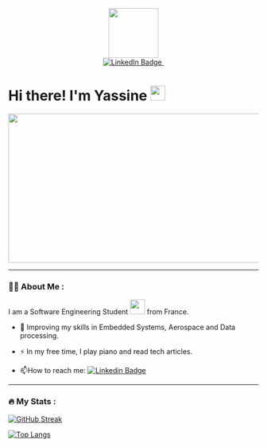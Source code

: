 

<div id="header" align="center">
  <img src="https://media.giphy.com/media/2IudUHdI075HL02Pkk/giphy.gif" width="100"/>
</div>


<div id="badges" align="center">
  <a href="https://www.linkedin.com/in/yassine-dehhani/">
    <img src="https://img.shields.io/badge/LinkedIn-blue?style=for-the-badge&logo=linkedin&logoColor=white" alt="LinkedIn Badge"/>
  </a>
<img src="https://komarev.com/ghpvc/?username=yaxsomo&style=flat-square&color=blue" alt="" align="center"/>
</div>


<h1>
  Hi there! I'm Yassine
  <img src="https://media.giphy.com/media/hvRJCLFzcasrR4ia7z/giphy.gif" width="30px"/>
</h1>


<div align="center">
  <img src="https://media.giphy.com/media/dWesBcTLavkZuG35MI/giphy.gif" width="600" height="300"/>
</div>

---

### :man_technologist: About Me :
I am a Software Engineering Student <img src="https://media.giphy.com/media/WUlplcMpOCEmTGBtBW/giphy.gif" width="30"> from France.

- :seedling: Improving my skills in Embedded Systems, Aerospace and Data processing.

- :zap: In my free time, I play piano and read tech articles.

- :mailbox:How to reach me: [![Linkedin Badge](https://img.shields.io/badge/-yassine-blue?style=flat&logo=Linkedin&logoColor=white)]((https://www.linkedin.com/in/yassine-dehhani/))

<!--
---

### :hammer_and_wrench: Languages and Tools :
-->

---

### :fire: My Stats :


[![GitHub Streak](http://github-readme-streak-stats.herokuapp.com?user=yaxsomo&theme=black-ice&border_radius=8)](https://git.io/streak-stats)

[![Top Langs](https://github-readme-stats.vercel.app/api/top-langs/?username=yaxsomo&layout=compact&theme=black-ice)](https://github.com/anuraghazra/github-readme-stats)
